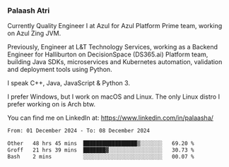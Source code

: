 ### Palaash Atri

Currently Quality Engineer I at Azul for Azul Platform Prime team, working on Azul Zing JVM. 

Previously, Engineer at L&T Technology Services, working as a Backend Engineer for Halliburton on DecisionSpace (DS365.ai) Platform team, building Java SDKs, microservices and Kubernetes automation, validation and deployment tools using Python.

I speak C++, Java, JavaScript & Python 3.

I prefer Windows, but I work on macOS and Linux. The only Linux distro I prefer working on is Arch btw.

You can find me on LinkedIn at: https://www.linkedin.com/in/palaasha/

<!--START_SECTION:waka-->

```txt
From: 01 December 2024 - To: 08 December 2024

Other   48 hrs 45 mins  █████████████████▒░░░░░░░   69.20 %
Groff   21 hrs 39 mins  ███████▓░░░░░░░░░░░░░░░░░   30.73 %
Bash    2 mins          ░░░░░░░░░░░░░░░░░░░░░░░░░   00.07 %
```

<!--END_SECTION:waka-->
